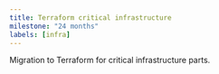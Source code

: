 ```yaml
---
title: Terraform critical infrastructure
milestone: "24 months"
labels: [infra]
---
```


Migration to Terraform for critical infrastructure parts.